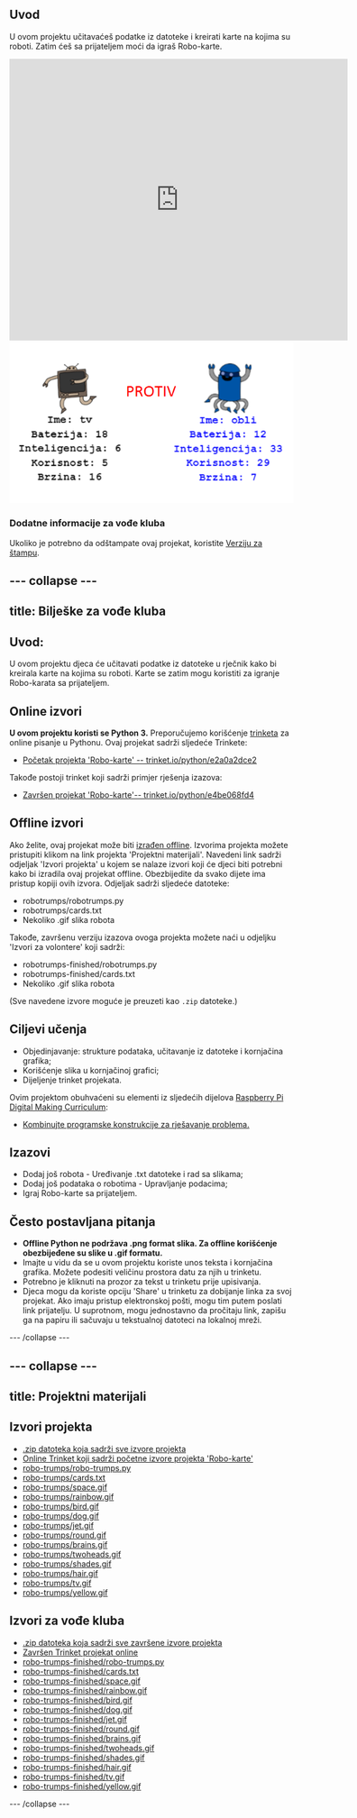 ## Uvod

U ovom projektu učitavaćeš podatke iz datoteke i kreirati karte na kojima su roboti. Zatim ćeš sa prijateljem moći da igraš Robo-karte.

<div class="trinket">
  <iframe src="https://trinket.io/embed/python/e4be068fd4?outputOnly=true&start=result" width="600" height="500" frameborder="0" marginwidth="0" marginheight="0" allowfullscreen>
  </iframe>
  <img src="images/robotrumps-finished.png">
</div>

### Dodatne informacije za vođe kluba

Ukoliko je potrebno da odštampate ovaj projekat, koristite [Verziju za štampu](https://projects.raspberrypi.org/me-ME/projects/robo-trumps/print).

--- collapse ---
---
title: Bilješke za vođe kluba
---
## Uvod:

U ovom projektu djeca će učitavati podatke iz datoteke u rječnik kako bi kreirala karte na kojima su roboti. Karte se zatim mogu koristiti za igranje Robo-karata sa prijateljem.

## Online izvori

**U ovom projektu koristi se Python 3.** Preporučujemo korišćenje [trinketa](https://trinket.io/) za online pisanje u Pythonu. Ovaj projekat sadrži sljedeće Trinkete:

* [Početak projekta 'Robo-karte' -- trinket.io/python/e2a0a2dce2](http://trinket.io/python/e2a0a2dce2)

Takođe postoji trinket koji sadrži primjer rješenja izazova:

* [Završen projekat 'Robo-karte'-- trinket.io/python/e4be068fd4](https://trinket.io/python/e4be068fd4)

## Offline izvori

Ako želite, ovaj projekat može biti [izrađen offline](https://www.codeclubprojects.org/en-GB/resources/python-working-offline/). Izvorima projekta možete pristupiti klikom na link projekta 'Projektni materijali'. Navedeni link sadrži odjeljak 'Izvori projekta' u kojem se nalaze izvori koji će djeci biti potrebni kako bi izradila ovaj projekat offline. Obezbijedite da svako dijete ima pristup kopiji ovih izvora. Odjeljak sadrži sljedeće datoteke:

* robotrumps/robotrumps.py
* robotrumps/cards.txt
* Nekoliko .gif slika robota

Takođe, završenu verziju izazova ovoga projekta možete naći u odjeljku 'Izvori za volontere' koji sadrži:

* robotrumps-finished/robotrumps.py
* robotrumps-finished/cards.txt
* Nekoliko .gif slika robota

(Sve navedene izvore moguće je preuzeti kao `.zip` datoteke.)

## Ciljevi učenja

* Objedinjavanje: strukture podataka, učitavanje iz datoteke i kornjačina grafika;
* Korišćenje slika u kornjačinoj grafici;
* Dijeljenje trinket projekata.

Ovim projektom obuhvaćeni su elementi iz sljedećih dijelova [Raspberry Pi Digital Making Curriculum](http://rpf.io/curriculum):

* [Kombinujte programske konstrukcije za rješavanje problema.](https://www.raspberrypi.org/curriculum/programming/builder)

## Izazovi

* Dodaj još robota - Uređivanje .txt datoteke i rad sa slikama;
* Dodaj još podataka o robotima - Upravljanje podacima;
* Igraj Robo-karte sa prijateljem.

## Često postavljana pitanja

* **Offline Python ne podržava .png format slika. Za offline korišćenje obezbijeđene su slike u .gif formatu.**
* Imajte u vidu da se u ovom projektu koriste unos teksta i kornjačina grafika. Možete podesiti veličinu prostora datu za njih u trinketu.
* Potrebno je kliknuti na prozor za tekst u trinketu prije upisivanja.
* Djeca mogu da koriste opciju 'Share' u trinketu za dobijanje linka za svoj projekat. Ako imaju pristup elektronskoj pošti, mogu tim putem poslati link prijatelju. U suprotnom, mogu jednostavno da pročitaju link, zapišu ga na papiru ili sačuvaju u tekstualnoj datoteci na lokalnoj mreži.

--- /collapse ---

--- collapse ---
---
title: Projektni materijali
---
## Izvori projekta

* [.zip datoteka koja sadrži sve izvore projekta](resources/robo-trumps-project-resources.zip)
* [Online Trinket koji sadrži početne izvore projekta 'Robo-karte'](http://trinket.io/python/e2a0a2dce2)
* [robo-trumps/robo-trumps.py](resources/robo-trumps-robo-trumps.py)
* [robo-trumps/cards.txt](resources/robo-trumps-cards.txt)
* [robo-trumps/space.gif](resources/robo-trumps-space.gif)
* [robo-trumps/rainbow.gif](resources/robo-trumps-rainbow.gif)
* [robo-trumps/bird.gif](resources/robo-trumps-bird.gif)
* [robo-trumps/dog.gif](resources/robo-trumps-dog.gif)
* [robo-trumps/jet.gif](resources/robo-trumps-jet.gif)
* [robo-trumps/round.gif](resources/robo-trumps-round.gif)
* [robo-trumps/brains.gif](resources/robo-trumps-brains.gif)
* [robo-trumps/twoheads.gif](resources/robo-trumps-twoheads.gif)
* [robo-trumps/shades.gif](resources/robo-trumps-shades.gif)
* [robo-trumps/hair.gif](resources/robo-trumps-hair.gif)
* [robo-trumps/tv.gif](resources/robo-trumps-tv.gif)
* [robo-trumps/yellow.gif](resources/robo-trumps-yellow.gif)

## Izvori za vođe kluba

* [.zip datoteka koja sadrži sve završene izvore projekta](resources/robotrumps-volunteer-resources.zip)
* [Završen Trinket projekat online](https://trinket.io/python/e4be068fd4)
* [robo-trumps-finished/robo-trumps.py](resources/robo-trumps-finished-robo-trumps.py)
* [robo-trumps-finished/cards.txt](resources/robo-trumps-finished-cards.txt)
* [robo-trumps-finished/space.gif](resources/robo-trumps-finished-space.gif)
* [robo-trumps-finished/rainbow.gif](resources/robo-trumps-finished-rainbow.gif)
* [robo-trumps-finished/bird.gif](resources/robo-trumps-finished-bird.gif)
* [robo-trumps-finished/dog.gif](resources/robo-trumps-finished-dog.gif)
* [robo-trumps-finished/jet.gif](resources/robo-trumps-finished-jet.gif)
* [robo-trumps-finished/round.gif](resources/robo-trumps-finished-round.gif)
* [robo-trumps-finished/brains.gif](resources/robo-trumps-finished-brains.gif)
* [robo-trumps-finished/twoheads.gif](resources/robo-trumps-finished-twoheads.gif)
* [robo-trumps-finished/shades.gif](resources/robo-trumps-finished-shades.gif)
* [robo-trumps-finished/hair.gif](resources/robo-trumps-finished-hair.gif)
* [robo-trumps-finished/tv.gif](resources/robo-trumps-finished-tv.gif)
* [robo-trumps-finished/yellow.gif](resources/robo-trumps-finished-yellow.gif)

--- /collapse ---